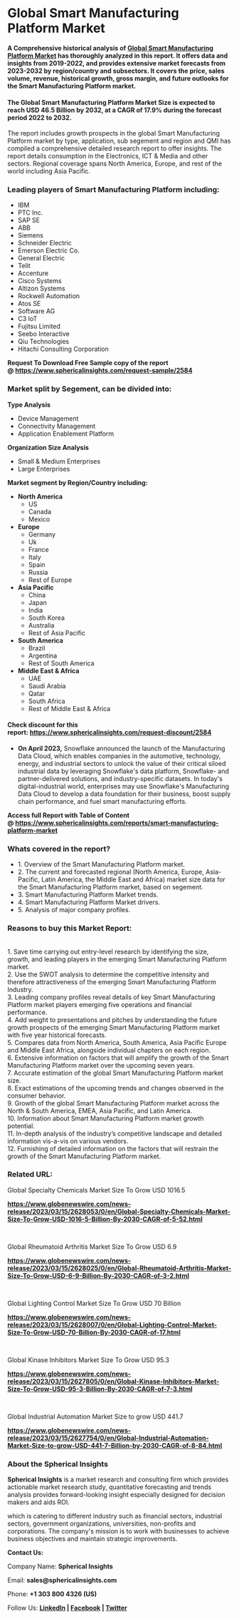 <h1 class="news-post-title">Global Smart Manufacturing Platform Market&nbsp;</h1>
<p><strong>A Comprehensive historical analysis of&nbsp;<a href="https://www.sphericalinsights.com/reports/smart-manufacturing-platform-market" target="_blank" rel="noopener">Global Smart Manufacturing Platform Market</a>&nbsp;has thoroughly analyzed in this report. It offers data and insights from 2019-2022, and provides extensive market forecasts from 2023-2032 by region/country and subsectors. It covers the price, sales volume, revenue, historical growth, gross margin, and future outlooks for the Smart Manufacturing Platform market.</strong></p>
<h4><strong>The Global Smart Manufacturing Platform Market Size is expected to reach USD 46.5 Billion by 2032, at a CAGR of 17.9% during the forecast period 2022 to 2032.</strong></h4>
<p>The report includes growth prospects in the global Smart Manufacturing Platform market by type, application, sub segement and region and QMI has compiled a comprehensive detailed research report to offer insights. The report details consumption in the Electronics, ICT &amp; Media and other sectors. Regional coverage spans North America, Europe, and rest of the world including Asia Pacific.</p>
<h3><strong>Leading players of Smart Manufacturing Platform including:</strong></h3>
<ul>
<li>IBM</li>
<li>PTC Inc.</li>
<li>SAP SE</li>
<li>ABB</li>
<li>Siemens</li>
<li>Schneider Electric</li>
<li>Emerson Electric Co.</li>
<li>General Electric</li>
<li>Telit</li>
<li>Accenture</li>
<li>Cisco Systems</li>
<li>Altizon Systems</li>
<li>Rockwell Automation</li>
<li>Atos SE</li>
<li>Software AG</li>
<li>C3 IoT</li>
<li>Fujitsu Limited</li>
<li>Seebo Interactive</li>
<li>Qiu Technologies</li>
<li>Hitachi Consulting Corporation</li>
</ul>
<p><strong>Request To Download Free Sample copy of the report @&nbsp;<a href="https://www.sphericalinsights.com/request-sample/2584">https://www.sphericalinsights.com/request-sample/2584</a></strong></p>
<h3><strong>Market split by Segement, can be divided into:</strong></h3>
<p><strong>Type Analysis</strong></p>
<ul>
<li>Device Management</li>
<li>Connectivity Management</li>
<li>Application Enablement Platform</li>
</ul>
<p><strong>Organization Size Analysis</strong></p>
<ul>
<li>Small &amp; Medium Enterprises</li>
<li>Large Enterprises</li>
</ul>
<p><strong>Market segment by Region/Country including:</strong></p>
<ul>
<li><strong>North America</strong>
<ul>
<li>US</li>
<li>Canada</li>
<li>Mexico</li>
</ul>
</li>
<li><strong>Europe</strong>
<ul>
<li>Germany</li>
<li>Uk</li>
<li>France</li>
<li>Italy</li>
<li>Spain</li>
<li>Russia</li>
<li>Rest of Europe</li>
</ul>
</li>
<li><strong>Asia Pacific</strong>
<ul>
<li>China</li>
<li>Japan</li>
<li>India</li>
<li>South Korea</li>
<li>Australia</li>
<li>Rest of Asia Pacific</li>
</ul>
</li>
<li><strong>South America</strong>
<ul>
<li>Brazil</li>
<li>Argentina</li>
<li>Rest of South America</li>
</ul>
</li>
<li><strong>Middle East &amp; Africa</strong>
<ul>
<li>UAE</li>
<li>Saudi Arabia</li>
<li>Qatar</li>
<li>South Africa</li>
<li>Rest of Middle East &amp; Africa</li>
</ul>
</li>
</ul>
<h4>Check discount for this report:&nbsp;<a href="https://www.sphericalinsights.com/request-discount/2584">https://www.sphericalinsights.com/request-discount/2584</a></h4>
<ul>
<li><strong>On April 2023,</strong>&nbsp;Snowflake announced the launch of the Manufacturing Data Cloud, which enables companies in the automotive, technology, energy, and industrial sectors to unlock the value of their critical siloed industrial data by leveraging Snowflake's data platform, Snowflake- and partner-delivered solutions, and industry-specific datasets. In today's digital-industrial world, enterprises may use Snowflake's Manufacturing Data Cloud to develop a data foundation for their business, boost supply chain performance, and fuel smart manufacturing efforts.</li>
</ul>
<p><strong>Access full Report with Table of Content @&nbsp;<a href="https://www.sphericalinsights.com/reports/smart-manufacturing-platform-market">https://www.sphericalinsights.com/reports/smart-manufacturing-platform-market</a>&nbsp;</strong></p>
<h3><strong>Whats covered in the report?</strong></h3>
<ul>
<li>1. Overview of the Smart Manufacturing Platform market.</li>
<li>2. The current and forecasted regional (North America, Europe, Asia-Pacific, Latin America, the Middle East and Africa) market size data for the Smart Manufacturing Platform market, based on segement.</li>
<li>3. Smart Manufacturing Platform Market trends.</li>
<li>4. Smart Manufacturing Platform Market drivers.</li>
<li>5. Analysis of major company profiles.</li>
</ul>
<h3><strong>Reasons to buy this Market Report:</strong></h3>
<p><br />1. Save time carrying out entry-level research by identifying the size, growth, and leading players in the emerging Smart Manufacturing Platform market.<br />2. Use the SWOT analysis to determine the competitive intensity and therefore attractiveness of the emerging Smart Manufacturing Platform Industry.<br />3. Leading company profiles reveal details of key Smart Manufacturing Platform market players emerging five operations and financial performance.<br />4. Add weight to presentations and pitches by understanding the future growth prospects of the emerging Smart Manufacturing Platform market with five year historical forecasts.<br />5. Compares data from North America, South America, Asia Pacific Europe and Middle East Africa, alongside individual chapters on each region.<br />6. Extensive information on factors that will amplify the growth of the Smart Manufacturing Platform market over the upcoming seven years.<br />7. Accurate estimation of the global Smart Manufacturing Platform market size.<br />8. Exact estimations of the upcoming trends and changes observed in the consumer behavior.<br />9. Growth of the global Smart Manufacturing Platform market across the North &amp; South America, EMEA, Asia Pacific, and Latin America.<br />10. Information about Smart Manufacturing Platform market growth potential.<br />11. In-depth analysis of the industry&rsquo;s competitive landscape and detailed information vis-a-vis on various vendors.<br />12. Furnishing of detailed information on the factors that will restrain the growth of the Smart Manufacturing Platform market.</p>
<h3><strong>Related URL:</strong></h3>
<p>Global Specialty Chemicals Market Size To Grow USD 1016.5</p>
<p><strong><a href="https://www.globenewswire.com/news-release/2023/03/15/2628053/0/en/Global-Specialty-Chemicals-Market-Size-To-Grow-USD-1016-5-Billion-By-2030-CAGR-of-5-52.html">https://www.globenewswire.com/news-release/2023/03/15/2628053/0/en/Global-Specialty-Chemicals-Market-Size-To-Grow-USD-1016-5-Billion-By-2030-CAGR-of-5-52.html</a>&nbsp;</strong></p>
<p>&nbsp;</p>
<p>Global Rheumatoid Arthritis Market Size To Grow USD 6.9</p>
<p><strong><a href="https://www.globenewswire.com/news-release/2023/03/15/2628025/0/en/Global-Rheumatoid-Arthritis-Market-Size-To-Grow-USD-6-9-Billion-By-2030-CAGR-of-3-2.html">https://www.globenewswire.com/news-release/2023/03/15/2628025/0/en/Global-Rheumatoid-Arthritis-Market-Size-To-Grow-USD-6-9-Billion-By-2030-CAGR-of-3-2.html</a>&nbsp;</strong></p>
<p>&nbsp;</p>
<p>Global Lighting Control Market Size To Grow USD 70 Billion</p>
<p><strong><a href="https://www.globenewswire.com/news-release/2023/03/15/2628007/0/en/Global-Lighting-Control-Market-Size-To-Grow-USD-70-Billion-By-2030-CAGR-of-17.html">https://www.globenewswire.com/news-release/2023/03/15/2628007/0/en/Global-Lighting-Control-Market-Size-To-Grow-USD-70-Billion-By-2030-CAGR-of-17.html</a>&nbsp;</strong></p>
<p>&nbsp;</p>
<p>Global Kinase Inhibitors Market Size To Grow USD 95.3</p>
<p><strong><a href="https://www.globenewswire.com/news-release/2023/03/15/2627805/0/en/Global-Kinase-Inhibitors-Market-Size-To-Grow-USD-95-3-Billion-By-2030-CAGR-of-7-3.html">https://www.globenewswire.com/news-release/2023/03/15/2627805/0/en/Global-Kinase-Inhibitors-Market-Size-To-Grow-USD-95-3-Billion-By-2030-CAGR-of-7-3.html</a>&nbsp;</strong></p>
<p>&nbsp;</p>
<p>Global Industrial Automation Market Size to grow USD 441.7</p>
<p><strong><a href="https://www.globenewswire.com/news-release/2023/03/15/2627754/0/en/Global-Industrial-Automation-Market-Size-to-grow-USD-441-7-Billion-by-2030-CAGR-of-8-84.html">https://www.globenewswire.com/news-release/2023/03/15/2627754/0/en/Global-Industrial-Automation-Market-Size-to-grow-USD-441-7-Billion-by-2030-CAGR-of-8-84.html</a>&nbsp;</strong></p>
<h3><strong>About the Spherical Insights</strong></h3>
<p><strong>Spherical Insights</strong>&nbsp;is a market research and consulting firm which provides actionable market research study, quantitative forecasting and trends analysis provides forward-looking insight especially designed for decision makers and aids ROI.</p>
<p>which is catering to different industry such as financial sectors, industrial sectors, government organizations, universities, non-profits and corporations. The company's mission is to work with businesses to achieve business objectives and maintain strategic improvements.</p>
<p><strong>Contact Us:</strong></p>
<p>Company Name:&nbsp;<strong>Spherical Insights</strong></p>
<p>Email:&nbsp;<strong>sales@sphericalinsights.com</strong></p>
<p>Phone:&nbsp;<strong>+1 303 800 4326 (US)</strong></p>
<p>Follow Us:&nbsp;<strong><a href="https://www.linkedin.com/company/spherical-insight/"><u>LinkedIn</u></a>&nbsp;|&nbsp;<a href="https://www.facebook.com/sphericalinsights22"><u>Facebook</u></a>&nbsp;|&nbsp;<a href="https://twitter.com/SInsights_US"><u>Twitter</u></a></strong></p>
